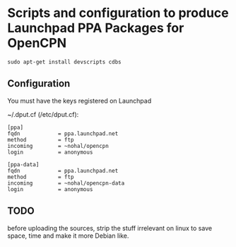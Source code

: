 Scripts and configuration to produce Launchpad PPA Packages for OpenCPN
=======================================================================

```sudo apt-get install devscripts cdbs```

Configuration
-------------
You must have the keys registered on Launchpad

~/.dput.cf (/etc/dput.cf):
```
[ppa]
fqdn            = ppa.launchpad.net
method          = ftp
incoming        = ~nohal/opencpn
login           = anonymous

[ppa-data]
fqdn            = ppa.launchpad.net
method          = ftp
incoming        = ~nohal/opencpn-data
login           = anonymous
```

TODO
----
before uploading the sources, strip the stuff irrelevant on linux to save space, time and make it more Debian like.
